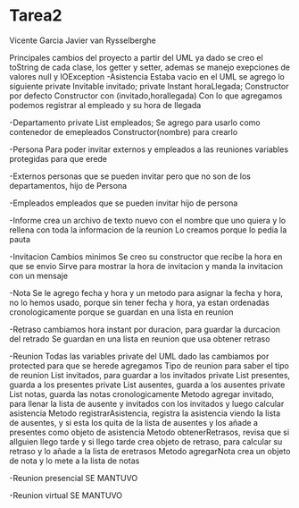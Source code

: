 # Tarea2
Vicente Garcia
Javier van Rysselberghe

Principales cambios del proyecto a partir del UML ya dado
se creo el toString de cada clase, los getter y setter, ademas se manejo exepciones de valores null y IOException
-Asistencia
Estaba vacio en el UML se agrego lo siguiente
 private Invitable invitado;
 private Instant horaLlegada;
 Constructor por defecto
 Constructor con (invitado,horallegada)
 Con lo que agregamos podemos registrar al empleado y su hora de llegada

 -Departamento
  private List<Empleado> empleados; Se agrego para usarlo como contenedor de emepleados
  Constructor(nombre) para crearlo

  -Persona 
  Para poder invitar externos y empleados a las reuniones
  variables protegidas para que erede

  -Externos
  personas que se pueden invitar pero que no son de los departamentos, hijo de Persona

  -Empleados 
  empleados que se pueden invitar hijo de persona

  -Informe 
  crea un archivo de texto nuevo con el nombre que uno quiera
  y lo rellena con toda la informacion de la reunion
  Lo creamos porque lo pedia la pauta

  -Invitacion 
  Cambios minimos
  Se creo su constructor que recibe la hora en que se envio
  Sirve para mostrar la hora de invitacion y manda la invitacion con un mensaje

 -Nota
 Se le agrego fecha y hora y un metodo para asignar la fecha y hora, no lo hemos usado, porque sin tener fecha y hora, ya estan ordenadas cronologicamente porque se guardan en una lista en reunion

 -Retraso 
 cambiamos hora instant por duracion, para guardar la durcacion del retrado
 Se guardan en una lista en reunion que usa obtener retraso

 -Reunion
 Todas las variables private del UML dado las cambiamos por protected para que se herede
 agregamos Tipo de reunion para saber el tipo de reunion
 List<Invitable> invitados, para guardar a los invitados
 private List<Asistencia> presentes, guarda a los presentes
 private List<Invitable> ausentes, guarda a los ausentes
  private List<Nota> notas, guarda las notas cronologicamente
  Metodo agregar invitado, para llenar la lista de ausente y invitados con los invitados y luego calcular asistencia
Metodo registrarAsistencia, registra la asistencia viendo la lista de ausentes, y si esta los quita de la lista de ausentes y los añade a presentes como objeto de asistencia 
Metodo obtenerRetrasos, revisa que si allguien llego tarde y si llego tarde crea objeto de retraso, para calcular su retraso y lo añade a la lista de eretrasos
Metodo agregarNota crea un objeto de nota y lo mete a la lista de notas

-Reunion presencial
SE MANTUVO

-Reunion virtual 
SE MANTUVO


 
